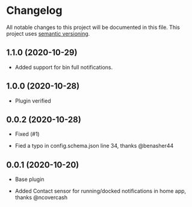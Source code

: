 # Changelog

All notable changes to this project will be documented in this file. This project uses [semantic versioning](https://semver.org/).

## 1.1.0 (2020-10-29)
* Added support for bin full notifications. 

## 1.0.0 (2020-10-28)
* Plugin verified

## 0.0.2 (2020-10-28)
* Fixed (#1)

* Fied a typo in config.schema.json line 34, thanks @benasher44


## 0.0.1 (2020-10-20)
* Base plugin

* Added Contact sensor for running/docked notifications in home app, thanks @ncovercash 

